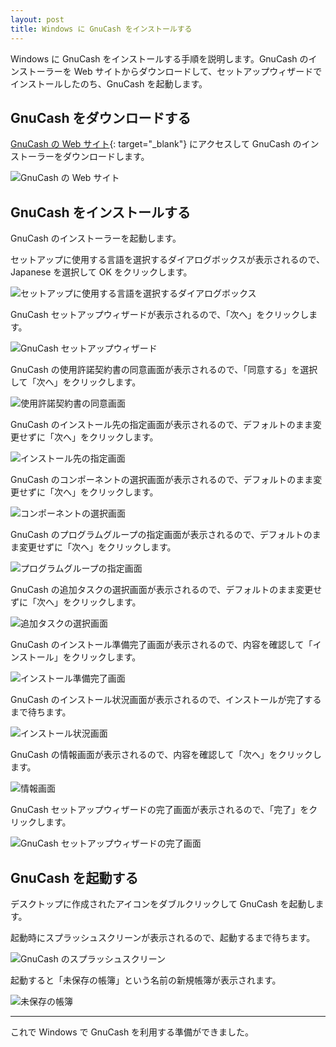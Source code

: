 ```yaml
---
layout: post
title: Windows に GnuCash をインストールする
---
```


Windows に GnuCash をインストールする手順を説明します。GnuCash のインストーラーを Web サイトからダウンロードして、セットアップウィザードでインストールしたのち、GnuCash を起動します。

## GnuCash をダウンロードする ##

[GnuCash の Web サイト](http://gnucash.org/?lang=ja_JP){: target="_blank"} にアクセスして GnuCash のインストーラーをダウンロードします。

![GnuCash の Web サイト](/images/gnucash-org.png)

## GnuCash をインストールする ##

GnuCash のインストーラーを起動します。

セットアップに使用する言語を選択するダイアログボックスが表示されるので、Japanese を選択して OK をクリックします。

![セットアップに使用する言語を選択するダイアログボックス](/images/gnucash-setup-language.png)

GnuCash セットアップウィザードが表示されるので、「次へ」をクリックします。

![GnuCash セットアップウィザード](/images/gnucash-setup-start.png)

GnuCash の使用許諾契約書の同意画面が表示されるので、「同意する」を選択して「次へ」をクリックします。

![使用許諾契約書の同意画面](/images/gnucash-setup-eula.png)

GnuCash のインストール先の指定画面が表示されるので、デフォルトのまま変更せずに「次へ」をクリックします。

![インストール先の指定画面](/images/gnucash-setup-destination.png)

GnuCash のコンポーネントの選択画面が表示されるので、デフォルトのまま変更せずに「次へ」をクリックします。

![コンポーネントの選択画面](/images/gnucash-setup-components.png)

GnuCash のプログラムグループの指定画面が表示されるので、デフォルトのまま変更せずに「次へ」をクリックします。

![プログラムグループの指定画面](/images/gnucash-setup-program-group.png)

GnuCash の追加タスクの選択画面が表示されるので、デフォルトのまま変更せずに「次へ」をクリックします。

![追加タスクの選択画面](/images/gnucash-setup-additional-tasks.png)

GnuCash のインストール準備完了画面が表示されるので、内容を確認して「インストール」をクリックします。

![インストール準備完了画面](/images/gnucash-setup-install-confirmation.png)

GnuCash のインストール状況画面が表示されるので、インストールが完了するまで待ちます。

![インストール状況画面](/images/gnucash-setup-install-progress.png)

GnuCash の情報画面が表示されるので、内容を確認して「次へ」をクリックします。

![情報画面](/images/gnucash-setup-information.png)

GnuCash セットアップウィザードの完了画面が表示されるので、「完了」をクリックします。

![GnuCash セットアップウィザードの完了画面](/images/gnucash-setup-done.png)

## GnuCash を起動する ##

デスクトップに作成されたアイコンをダブルクリックして GnuCash を起動します。

起動時にスプラッシュスクリーンが表示されるので、起動するまで待ちます。

![GnuCash のスプラッシュスクリーン](/images/gnucash-splash-screen.png)

起動すると「未保存の帳簿」という名前の新規帳簿が表示されます。

![未保存の帳簿](/images/gnucash-blank-document.png)

* * *

これで Windows で GnuCash を利用する準備ができました。
